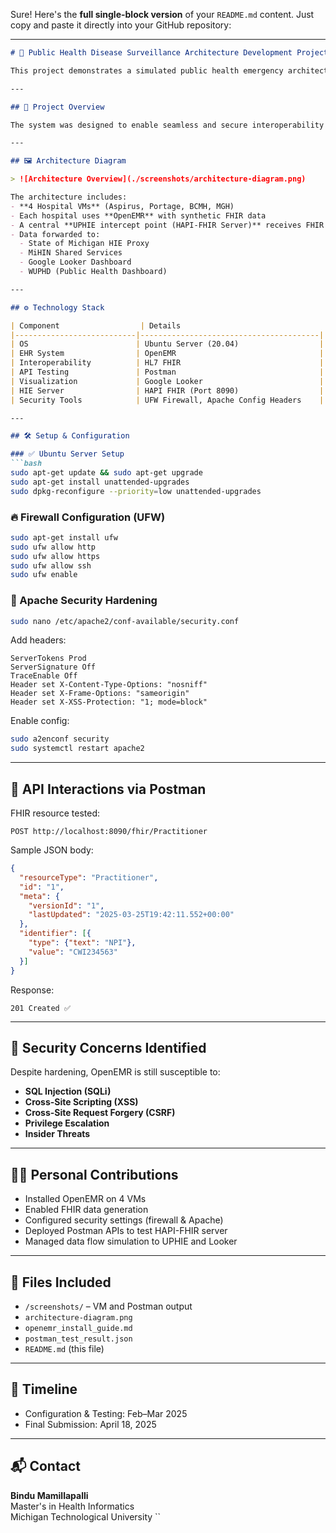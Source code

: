 
Sure! Here's the **full single-block version** of your `README.md` content. Just copy and paste it directly into your GitHub repository:

---

```markdown
# 🏥 Public Health Disease Surveillance Architecture Development Project

This project demonstrates a simulated public health emergency architecture for real-time disease surveillance using HL7 FHIR, OpenEMR, and HAPI-FHIR in a multi-hospital virtualized environment.

---

## 📌 Project Overview

The system was designed to enable seamless and secure interoperability among four hospitals and a Health Information Exchange (UPHIE). It focuses on detecting and monitoring communicable diseases in the Upper Peninsula of Michigan.

---

## 🖼️ Architecture Diagram

> ![Architecture Overview](./screenshots/architecture-diagram.png)

The architecture includes:
- **4 Hospital VMs** (Aspirus, Portage, BCMH, MGH)
- Each hospital uses **OpenEMR** with synthetic FHIR data
- A central **UPHIE intercept point (HAPI-FHIR Server)** receives FHIR bundles
- Data forwarded to:
  - State of Michigan HIE Proxy
  - MiHIN Shared Services
  - Google Looker Dashboard
  - WUPHD (Public Health Dashboard)

---

## ⚙️ Technology Stack

| Component                  | Details                                |
|---------------------------|----------------------------------------|
| OS                        | Ubuntu Server (20.04)                  |
| EHR System                | OpenEMR                                |
| Interoperability          | HL7 FHIR                               |
| API Testing               | Postman                                |
| Visualization             | Google Looker                          |
| HIE Server                | HAPI FHIR (Port 8090)                  |
| Security Tools            | UFW Firewall, Apache Config Headers    |

---

## 🛠️ Setup & Configuration

### ✅ Ubuntu Server Setup
```bash
sudo apt-get update && sudo apt-get upgrade
sudo apt-get install unattended-upgrades
sudo dpkg-reconfigure --priority=low unattended-upgrades
```

### 🔥 Firewall Configuration (UFW)
```bash
sudo apt-get install ufw
sudo ufw allow http
sudo ufw allow https
sudo ufw allow ssh
sudo ufw enable
```

### 🧱 Apache Security Hardening
```bash
sudo nano /etc/apache2/conf-available/security.conf
```

Add headers:
```
ServerTokens Prod
ServerSignature Off
TraceEnable Off
Header set X-Content-Type-Options: "nosniff"
Header set X-Frame-Options: "sameorigin"
Header set X-XSS-Protection: "1; mode=block"
```

Enable config:
```bash
sudo a2enconf security
sudo systemctl restart apache2
```

---

## 🧪 API Interactions via Postman

FHIR resource tested:
```http
POST http://localhost:8090/fhir/Practitioner
```

Sample JSON body:
```json
{
  "resourceType": "Practitioner",
  "id": "1",
  "meta": {
    "versionId": "1",
    "lastUpdated": "2025-03-25T19:42:11.552+00:00"
  },
  "identifier": [{
    "type": {"text": "NPI"},
    "value": "CWI234563"
  }]
}
```

Response:
```
201 Created ✅
```

---

## 🔐 Security Concerns Identified

Despite hardening, OpenEMR is still susceptible to:
- **SQL Injection (SQLi)**
- **Cross-Site Scripting (XSS)**
- **Cross-Site Request Forgery (CSRF)**
- **Privilege Escalation**
- **Insider Threats**

---

## 🙋‍♀️ Personal Contributions

- Installed OpenEMR on 4 VMs
- Enabled FHIR data generation
- Configured security settings (firewall & Apache)
- Deployed Postman APIs to test HAPI-FHIR server
- Managed data flow simulation to UPHIE and Looker

---

## 📂 Files Included

- `/screenshots/` – VM and Postman output
- `architecture-diagram.png`
- `openemr_install_guide.md`
- `postman_test_result.json`
- `README.md` (this file)

---

## 📅 Timeline

- Configuration & Testing: Feb–Mar 2025  
- Final Submission: April 18, 2025

---

## 📬 Contact

**Bindu Mamillapalli**  
Master's in Health Informatics  
Michigan Technological University
``
